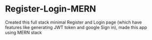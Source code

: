 # Register-Login-MERN
Created this full stack minimal Register and Login page (which have features like generating JWT token and google Sign in), made this app using MERN stack
